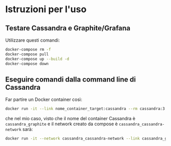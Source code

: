 # Istruzioni per l'uso

## Testare Cassandra e Graphite/Grafana

Utilizzare questi comandi:

```bash
docker-compose rm -f
docker-compose pull
docker-compose up --build -d
docker-compose down
```

## Eseguire comandi dalla command line di Cassandra

Far partire un Docker container così:

```bash
docker run -it --link nome_container_target:cassandra --rm cassandra:3 cqlsh cassandra
```

che nel mio caso, visto che il nome del container Cassandra è `cassandra_graphite` e il network creato da compose è `cassandra_cassandra-network` sarà:

```bash
docker run -it --network cassandra_cassandra-network --link cassandra_graphite:cassandra --rm cassandra:3 cqlsh cassandra
```

